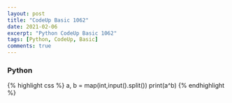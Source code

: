 ```yaml
---
layout: post
title: "CodeUp Basic 1062"
date: 2021-02-06
excerpt: "Python CodeUp Basic 1062"
tags: [Python, CodeUp, Basic]
comments: true
---
```


### Python
{% highlight css %}
a, b = map(int,input().split())
print(a^b)
{% endhighlight %}